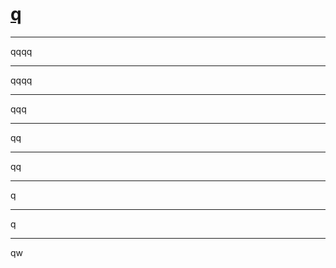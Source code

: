 # [q](https://github.com/dululu/notes/issues/5)



---

qqqq

---

qqqq

---

qqq

---

qq

---

qq

---

q

---

q

---

qw